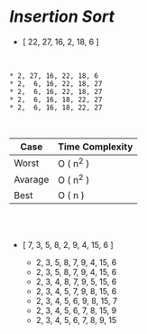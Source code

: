 # ***Insertion Sort***

+ [ 22, 27, 16, 2, 18, 6 ] 
</br>

    * 2, 27, 16, 22, 18, 6
    * 2,  6, 16, 22, 18, 27
    * 2,  6, 16, 22, 18, 27
    * 2,  6, 16, 18, 22, 27
    * 2,  6, 16, 18, 22, 27


</br>

| Case | Time Complexity |
|---|---|
|Worst|O ( n<sup>2</sup> )|
|Avarage|O ( n<sup>2</sup> )|
|Best |O ( n )|



</br>
</br>


* [ 7, 3, 5, 8, 2, 9, 4, 15, 6 ]
    </br>
    
    * 2, 3, 5, 8, 7, 9, 4, 15, 6
    * 2, 3, 5, 8, 7, 9, 4, 15, 6
    * 2, 3, 4, 8, 7, 9, 5, 15, 6
    * 2, 3, 4, 5, 7, 9, 8, 15, 6
    * 2, 3, 4, 5, 6, 9, 8, 15, 7
    * 2, 3, 4, 5, 6, 7, 8, 15, 9
    * 2, 3, 4, 5, 6, 7, 8, 9, 15